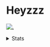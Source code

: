 # Heyzzz  

[![.](https://skillicons.dev/icons?i=js,java)](https://skillicons.dev)  

<details>
<summary>Stats</summary
<!--START_SECTION:waka-->

```txt
YAML         1 hr 12 mins    ████████████░░░░░░░░░░░░░   47.84 %
Other        37 mins         ██████▒░░░░░░░░░░░░░░░░░░   24.74 %
JSON         28 mins         ████▓░░░░░░░░░░░░░░░░░░░░   18.60 %
JavaScript   12 mins         ██░░░░░░░░░░░░░░░░░░░░░░░   07.99 %
Python       0 secs          ░░░░░░░░░░░░░░░░░░░░░░░░░   00.64 %
```

<!--END_SECTION:waka-->
</details>

